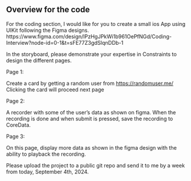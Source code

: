 ## Overview for the code

<p>
For the coding section, I would like for you to create a small ios App using UIKit following the Figma designs.
https://www.figma.com/design/lPzHgJPkWi1b961OePfNGd/Coding-Interview?node-id=0-1&t=sFE77Z3gdSlqnDDb-1 </p>
<p>
In the storyboard, please demonstrate your expertise in Constraints to design the different pages.</p>

Page 1:

Create a card by getting a random user from https://randomuser.me/
Clicking the card will proceed next page

Page 2:

A recorder with some of the user’s data as shown on figma.
When the recording is done and when submit is pressed, save the recording to CoreData.

Page 3:

On this page, display more data as shown in the figma design with the ability to playback the recording.

Please upload the project to a public git repo and send it to me by a week from today, September 4th, 2024.

